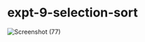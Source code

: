 # expt-9-selection-sort
![Screenshot (77)](https://github.com/DikshaMeena03/expt-9-selection-sort/assets/148327414/f33ce4ae-83c3-4977-a670-88d024c3f10a)
